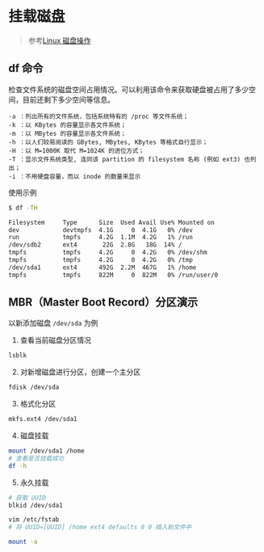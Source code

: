 # 挂载磁盘

> 参考[Linux 磁盘操作](https://blog.csdn.net/LXWalaz1s1s/article/details/115841831)

## df 命令

检查文件系统的磁盘空间占用情况。可以利用该命令来获取硬盘被占用了多少空间，目前还剩下多少空间等信息。

```
-a ：列出所有的文件系统，包括系统特有的 /proc 等文件系统；
-k ：以 KBytes 的容量显示各文件系统；
-m ：以 MBytes 的容量显示各文件系统；
-h ：以人们较易阅读的 GBytes, MBytes, KBytes 等格式自行显示；
-H ：以 M=1000K 取代 M=1024K 的进位方式；
-T ：显示文件系统类型, 连同该 partition 的 filesystem 名称 (例如 ext3) 也列出；
-i ：不用硬盘容量，而以 inode 的数量来显示
```

使用示例

```bash
$ df -TH

Filesystem     Type      Size  Used Avail Use% Mounted on
dev            devtmpfs  4.1G     0  4.1G   0% /dev
run            tmpfs     4.2G  1.1M  4.2G   1% /run
/dev/sdb2      ext4       22G  2.8G   18G  14% /
tmpfs          tmpfs     4.2G     0  4.2G   0% /dev/shm
tmpfs          tmpfs     4.2G     0  4.2G   0% /tmp
/dev/sda1      ext4      492G  2.2M  467G   1% /home
tmpfs          tmpfs     822M     0  822M   0% /run/user/0
```

## MBR（Master Boot Record）分区演示

以新添加磁盘 `/dev/sda` 为例

1. 查看当前磁盘分区情况

```bash
lsblk
```

2. 对新增磁盘进行分区，创建一个主分区

```bash
fdisk /dev/sda
```

3. 格式化分区

```bash
mkfs.ext4 /dev/sda1
```

4. 磁盘挂载

```bash
mount /dev/sda1 /home
# 查看是否挂载成功
df -h
```

5. 永久挂载

```bash
# 获取 UUID
blkid /dev/sda1

vim /etc/fstab
# 将 UUID=[UUID] /home ext4 defaults 0 0 插入到文件中

mount -a
```
